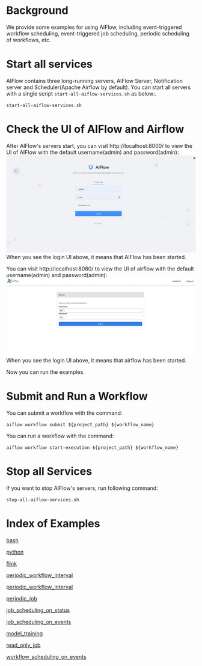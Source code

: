 # Background
We provide some examples for using AIFlow, including event-triggered workflow scheduling, 
event-triggered job scheduling, periodic scheduling of workflows, etc.

# Start all services
AIFlow contains three long-running servers, 
AIFlow Server, Notification server and Scheduler(Apache Airflow by default).
You can start all servers with a single script `start-all-aiflow-services.sh` as below:.

```shell
start-all-aiflow-services.sh
```

# Check the UI of AIFlow and Airflow
After AIFlow's servers start, you can visit http://localhost:8000/ to view the UI of AIFlow with the default username(admin) and password(admin):
![aiflow_login](images/aiflow_login.png)
When you see the login UI above, it means that AIFlow has been started.

You can visit http://localhost:8080/ to view the UI of airflow with the default username(admin) and password(admin):
![airflow_login](images/airflow_login.png)
When you see the login UI above, it means that airflow has been started.

Now you can run the examples.

# Submit and Run a Workflow
You can submit a workflow with the command:
```shell
aiflow workflow submit ${project_path} ${workflow_name}
```

You can run a workflow with the command:
```shell
aiflow workflow start-execution ${project_path} ${workflow_name}
```

# Stop all Services
If you want to stop AIFlow's servers, run following command:

```shell
stop-all-aiflow-services.sh
```

# Index of Examples

[bash](workflows/bash)

[python](workflows/python)

[flink](workflows/flink)

[periodic_workflow_interval](workflows/periodic_workflow_interval)

[periodic_workflow_interval](workflows/periodic_workflow_cron)

[periodic_job](workflows/periodic_job)

[job_scheduling_on_status](workflows/job_scheduling_on_status)

[job_scheduling_on_events](workflows/job_scheduling_on_events)

[model_training](workflows/model_training)

[read_only_job](workflows/read_only_job)

[workflow_scheduling_on_events](workflows/workflow_scheduling_on_events)

